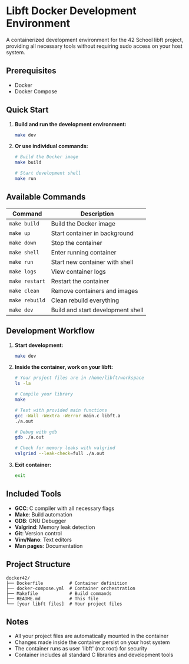 # Libft Docker Development Environment

A containerized development environment for the 42 School libft project, providing all necessary tools without requiring sudo access on your host system.

## Prerequisites

- Docker
- Docker Compose

## Quick Start

1. **Build and run the development environment:**
   ```bash
   make dev
   ```

2. **Or use individual commands:**
   ```bash
   # Build the Docker image
   make build
   
   # Start development shell
   make run
   ```

## Available Commands

| Command | Description |
|---------|-------------|
| `make build` | Build the Docker image |
| `make up` | Start container in background |
| `make down` | Stop the container |
| `make shell` | Enter running container |
| `make run` | Start new container with shell |
| `make logs` | View container logs |
| `make restart` | Restart the container |
| `make clean` | Remove containers and images |
| `make rebuild` | Clean rebuild everything |
| `make dev` | Build and start development shell |

## Development Workflow

1. **Start development:**
   ```bash
   make dev
   ```

2. **Inside the container, work on your libft:**
   ```bash
   # Your project files are in /home/libft/workspace
   ls -la
   
   # Compile your library
   make
   
   # Test with provided main functions
   gcc -Wall -Wextra -Werror main.c libft.a
   ./a.out
   
   # Debug with gdb
   gdb ./a.out
   
   # Check for memory leaks with valgrind
   valgrind --leak-check=full ./a.out
   ```

3. **Exit container:**
   ```bash
   exit
   ```

## Included Tools

- **GCC**: C compiler with all necessary flags
- **Make**: Build automation
- **GDB**: GNU Debugger
- **Valgrind**: Memory leak detection
- **Git**: Version control
- **Vim/Nano**: Text editors
- **Man pages**: Documentation

## Project Structure

```
docker42/
├── Dockerfile          # Container definition
├── docker-compose.yml  # Container orchestration
├── Makefile            # Build commands
├── README.md           # This file
└── [your libft files]  # Your project files
```

## Notes

- All your project files are automatically mounted in the container
- Changes made inside the container persist on your host system
- The container runs as user 'libft' (not root) for security
- Container includes all standard C libraries and development tools